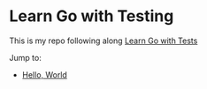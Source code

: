 # Learn Go with Testing

This is my repo following along [Learn Go with Tests](https://quii.gitbook.io/learn-go-with-tests)

Jump to:

- [Hello, World](/helloworld)
